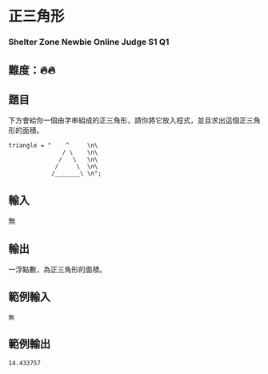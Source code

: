 # 正三角形
### Shelter Zone Newbie Online Judge S1 Q1

## 難度：🔥🔥

## 題目
下方會給你一個由字串組成的正三角形，請你將它放入程式，並且求出這個正三角形的面積。  
```
triangle = "    ^     \n\
               / \    \n\
              /   \   \n\
             /     \  \n\
            /_______\ \n";
```

## 輸入
無

## 輸出
一浮點數，為正三角形的面積。

## 範例輸入
```
無
```
## 範例輸出
```
14.433757
```
